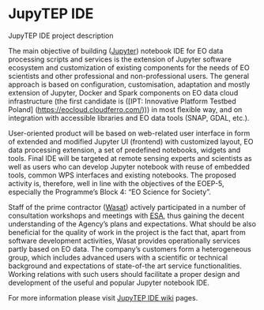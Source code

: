 # JupyTEP IDE
JupyTEP IDE project description

The main objective of building ([Jupyter](http://jupyter.org/)) notebook IDE for EO data processing scripts and services is the extension of Jupyter software ecosystem and customization of existing components for the needs of EO scientists and other professional and non-professional users. The general approach is based on configuration, customisation, adaptation and mostly extension of Jupyter, Docker and Spark components on EO data cloud infrastructure (the first candidate is ([IPT: Innovative Platform Testbed Poland] (https://eocloud.cloudferro.com/))) in most flexible way, and on integration with accessible libraries and EO data tools (SNAP, GDAL, etc.). 

User-oriented product will be based on web-related user interface in form of extended and modified Jupyter UI (frontend) with customized layout, EO data processing extension, a set of predefined notebooks, widgets and tools. Final IDE will be targeted at remote sensing experts and scientists as well as users who can develop Jupyter notebook with reuse of embedded tools, common WPS interfaces and existing notebooks. The proposed activity is, therefore, well in line with the objectives of the EOEP-5, especially the Programme’s Block 4: “EO Science for Society”. 

Staff of the prime contractor ([Wasat](http://www.wasat.pl/)) actively participated in a number of consultation workshops and meetings with [ESA](http://www.esa.int), thus gaining the decent understanding of the Agency’s plans and expectations. What should be also beneficial for the quality of work in the project is the fact that, apart from software development activities, Wasat provides operationally services partly based on EO data. The company’s customers form a heterogeneous group, which includes advanced users with a scientific or technical background and expectations of state-of-the art service functionalities. Working relations with such users should facilitate a proper design and development of the useful and popular Jupyter notebook IDE.  

For more information please visit [JupyTEP IDE wiki](https://github.com/wasat/JupyTEPIDE/wiki) pages.
 
